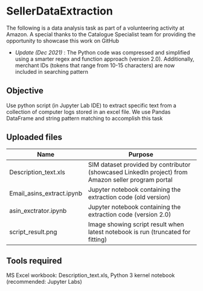 # SellerDataExtraction
The following is a data analysis task as part of a volunteering activity at Amazon. A special thanks to the Catalogue Specialist team for providing the opportunity to showcase this work on GitHub
- *_Update (Dec 2021)_* : The Python code was compressed and simplified using a smarter regex and function approach (version 2.0). Additionally, merchant IDs (tokens that range from 10-15 characters) are now included in searching pattern
## Objective
Use python script (in Jupyter Lab IDE) to extract specific text from a collection of computer logs stored in an excel file. We use Pandas DataFrame and string pattern matching to accomplish this task

## Uploaded files

Name | Purpose
------------ | -------------
Description_text.xls | SIM dataset provided by contributor (showcased LinkedIn project) from Amazon seller program portal
Email_asins_extract.ipynb| Jupyter notebook containing the extraction code (old version)
asin_exctrator.ipynb | Jupyter notebook containing the extraction code (version 2.0)
script_result.png | Image showing script result when latest notebook is run (truncated for fitting)

## Tools required
MS Excel workbook: Description_text.xls, Python 3 kernel notebook (recommended: Jupyter Labs)
